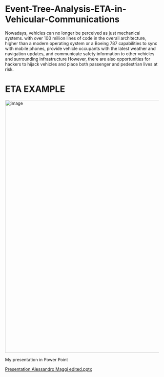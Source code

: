 # Event-Tree-Analysis-ETA-in-Vehicular-Communications

Nowadays, vehicles can no longer be perceived as just mechanical systems.
with over 100 million lines of code in the overall architecture, higher than a modern operating system or a Boeing 787 
capabilities to sync with mobile phones, provide vehicle occupants with the latest weather and navigation updates, and communicate safety information to other vehicles and surrounding infrastructure 
However, there are also opportunities for hackers to hijack vehicles and place both passenger and pedestrian lives at risk. 



# ETA EXAMPLE 

<img width="827" alt="image" src="https://github.com/EngAlessandroMaggi/Event-Tree-Analysis-ETA-in-Vehicular-Communications/assets/134376453/65f67002-cb69-4342-9703-30949f340837">


My presentation in Power Point

[Presentation Alessandro Maggi edited.pptx](https://github.com/EngAlessandroMaggi/Event-Tree-Analysis-ETA-in-Vehicular-Communications/files/12111541/Presentation.Alessandro.Maggi.edited.pptx)

